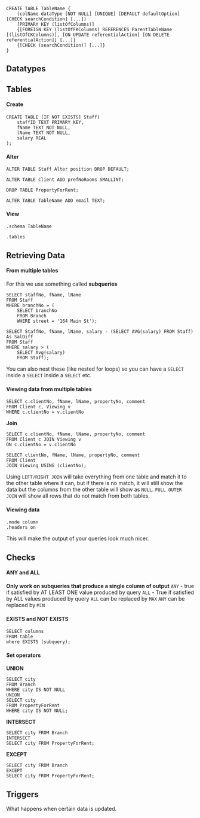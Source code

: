 ```sqlite
CREATE TABLE TableName {
	(colName dataType [NOT NULL] [UNIQUE] [DEFAULT defaultOption] [CHECK searchCondition] [...])
	[PRIMARY KEY (listOfColumns)]
	{[FOREIGN KEY (listOfFKColumns) REFERENCES ParentTableName [(listOfCKColumns)], [ON UPDATE referentialAction] [ON DELETE referentialAction]] [...]}
	{[CHECK (searchCondition)] [...]}
}
```

## Datatypes


## Tables
#### Create
```sqlite
CREATE TABLE [IF NOT EXISTS] Staff(
	staffID TEXT PRIMARY KEY,
	fName TEXT NOT NULL,
	lName TEXT NOT NULL,
	salary REAL
);
```

#### Alter
```sqlite
ALTER TABLE Staff Alter position DROP DEFAULT;

ALTER TABLE Client ADD prefNoRooms SMALLINT;

DROP TABLE PropertyForRent;

ALTER TABLE TableName ADD email TEXT;
```

#### View
```sqlite
.schema TableName

.tables
```

## Retrieving Data
#### From multiple tables
For this we use something called **subqueries**
```sqlite
SELECT staffNo, fName, lName
FROM Staff
WHERE branchNo = (
	SELECT branchNo
	FROM Branch
	WHERE street = '164 Main St');

SELECT StaffNo, fName, lName, salary - (SELECT AVG(salary) FROM Staff) As SalDiff
FROM Staff
WHERE salary > (
	SELECT Avg(salary)
	FROM Staff);
```
You can also nest these (like nested for loops) so you can have a `SELECT` inside a `SELECT` inside a `SELECT` etc.

#### Viewing data from multiple tables
```sqlite
SELECT c.clientNo, fName, lName, propertyNo, comment
FROM Client c, Viewing v
WHERE c.clientNo = v.clientNo
```

**Join**
```sqlite
SELECT c.clientNo, fName, lName, propertyNo, comment
FROM Client c JOIN Viewing v 
ON c.clientNo = v.clientNo

SELECT clientNo, fName, lName, propertyNo, comment
FROM Client 
JOIN Viewing USING (clientNo);
```
Using `LEFT/RIGHT JOIN` will take everything from one table and match it to the other table where it can, but if there is no match, it will still show the data but the columns from the other table will show as `NULL`.
`FULL OUTER JOIN` will show all rows that do not match from both tables.

#### Viewing data
```sqlite
.mode column
.headers on
```
This will make the output of your queries look much nicer.

## Checks
#### ANY and ALL
**Only work on subqueries that produce a single column of output**
`ANY` - true if satisfied by AT LEAST ONE value produced by query
`ALL` - True if satisfied by ALL values produced by query
`ALL` can be replaced by `MAX`
`ANY` can be replaced by `MIN`

#### EXISTS and NOT EXISTS
```sqlite
SELECT columns
FROM table
where EXISTS (subquery);
```

#### Set operators
**UNION**
```sqlite
SELECT city
FROM Branch
WHERE city IS NOT NULL 
UNION
SELECT city
FROM PropertyForRent
WHERE city IS NOT NULL;
```

**INTERSECT**
```sqlite
SELECT city FROM Branch
INTERSECT
SELECT city FROM PropertyForRent;
```

**EXCEPT**
```sqlite
SELECT city FROM Branch
EXCEPT
SELECT city FROM PropertyForRent;
```

## Triggers
What happens when certain data is updated.